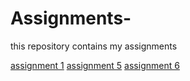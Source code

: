 # Assignments-
this repository contains my assignments

[assignment 1](https://github.com/TwanDuinmaijer/Assignments-/blob/master/Assignment_week_2.ipynb) 
[assignment 5](https://github.com/TwanDuinmaijer/Assignments-/blob/master/Assignment_week_5.ipynb)
[assignment 6](https://github.com/TwanDuinmaijer/Assignments-/blob/master/Assignment_Week%206.ipynb)
